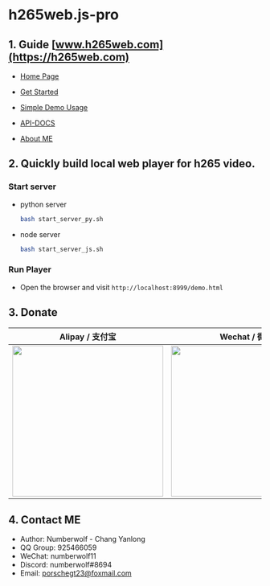 # h265web.js-pro

## 1. Guide [www.h265web.com](https://h265web.com)

* [Home Page](https://h265web.com)

* [Get Started](https://h265web.com/markdown-docs/get-started.php)

* [Simple Demo Usage](https://h265web.com/markdown-docs/simple-demo.php)

* [API-DOCS](https://h265web.com/markdown-docs/api-docs.php)

* [About ME](https://h265web.com/index-page-aboutme.php)

## 2. Quickly build local web player for h265 video.

### Start server

* python server
    ```bash
    bash start_server_py.sh
    ```

* node server
    ```bash
    bash start_server_js.sh
    ```

### Run Player
* Open the browser and visit `http://localhost:8999/demo.html`

## 3. Donate

| Alipay / 支付宝 | Wechat / 微信 |
| - | - |
| <img src="./resource/donate/alipay.JPG" width="300"> | <img src="./resource/donate/wechat.JPG" width="300"> |

## 4. Contact ME

* Author: Numberwolf - Chang Yanlong
* QQ Group: 925466059
* WeChat: numberwolf11
* Discord: numberwolf#8694
* Email: porschegt23@foxmail.com
